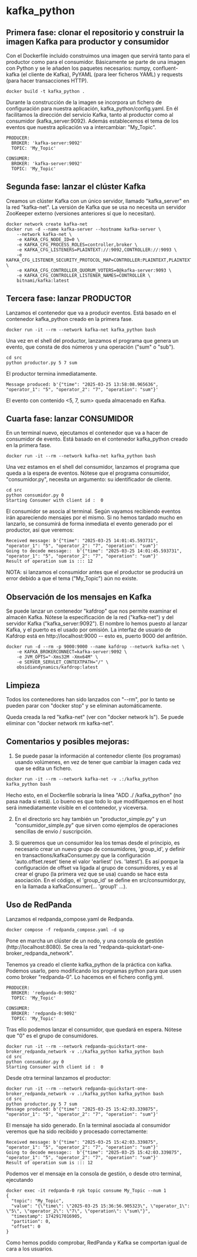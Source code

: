 # kafka_python
## Primera fase: clonar el repositorio y construir la imagen Kafka para productor y consumidor
Con el Dockerfile incluido construimos una imagen que servirá tanto para el productor como para el consumidor. Básicamente se parte de una imagen con Python y se le añaden los paquetes necesarios: numpy, confluent-kafka (el cliente de Kafka), PyYAML (para leer ficheros YAML) y requests (para hacer transacciones HTTP).

```shell
docker build -t kafka_python .
```

Durante la construcción de la imagen se incorpora un fichero de configuración para nuestra aplicación, kafka_python/config.yaml. En él facilitamos la dirección del servicio Kafka, tanto al productor como al consumidor (kafka_server:9092). Además establecemos el tema de los eventos que nuestra aplicación va a intercambiar: "My_Topic". 
```shell
PRODUCER:
  BROKER: 'kafka-server:9092'
  TOPIC: 'My_Topic'

CONSUMER:
  BROKER: 'kafka-server:9092'
  TOPIC: 'My_Topic'
``` 

## Segunda fase: lanzar el clúster Kafka 
Creamos un clúster Kafka con un único servidor, llamado "kafka_server" en la red "kafka-net". La versión de Kafka que se usa no necesita un servidor ZooKeeper externo (versiones anteriores sí que lo necesitan).

```shell
docker network create kafka-net
docker run -d --name kafka-server --hostname kafka-server \
    --network kafka-net \
    -e KAFKA_CFG_NODE_ID=0 \
    -e KAFKA_CFG_PROCESS_ROLES=controller,broker \
    -e KAFKA_CFG_LISTENERS=PLAINTEXT://:9092,CONTROLLER://:9093 \
    -e KAFKA_CFG_LISTENER_SECURITY_PROTOCOL_MAP=CONTROLLER:PLAINTEXT,PLAINTEXT:PLAINTEXT \
    -e KAFKA_CFG_CONTROLLER_QUORUM_VOTERS=0@kafka-server:9093 \
    -e KAFKA_CFG_CONTROLLER_LISTENER_NAMES=CONTROLLER \
    bitnami/kafka:latest
```

## Tercera fase: lanzar PRODUCTOR
Lanzamos el contenedor que va a producir eventos. Está basado en el contenedor kafka_python creado en la primera fase.

```shell
docker run -it --rm --network kafka-net kafka_python bash
```
Una vez en el shell del productor, lanzamos el programa que genera un evento, que consta de dos números y una operación ("sum" o "sub").

```shell
cd src
python productor.py 5 7 sum
```
El productor termina inmediatamente. 
```
Message produced: b'{"time": "2025-03-25 13:58:08.965636", "operator_1": "5", "operator_2": "7", "operation": "sum"}'
```
El evento con contenido <5, 7, sum> queda almacenado en Kafka.

## Cuarta fase: lanzar CONSUMIDOR
En un terminal nuevo, ejecutamos el contenedor que va a hacer de consumidor de evento. Está basado en el contenedor kafka_python creado en la primera fase.

```shell
docker run -it --rm --network kafka-net kafka_python bash
```
Una vez estamos en el shell del consumidor, lanzamos el programa que queda a la espera de eventos. Nótese que el programa consumidor, "consumidor.py", necesita un argumento: su identificador de cliente. 

```shell
cd src
python consumidor.py 0
Starting Consumer with client id :  0
```
El consumidor se asocia al terminal. Según vayamos recibiendo eventos irán apareciendo mensajes por el mismo. Si no hemos tardado mucho en lanzarlo, se consumirá de forma inmediata el evento generado por el productor, así que veremos:

```shell
Received message: b'{"time": "2025-03-25 14:01:45.593731", "operator_1": "5", "operator_2": "7", "operation": "sum"}'
Going to decode message::  b'{"time": "2025-03-25 14:01:45.593731", "operator_1": "5", "operator_2": "7", "operation": "sum"}'
Result of operation sum is ::: 12
```
NOTA: si lanzamos el consumidor antes que el productor se producirá un error debido a que el tema ("My_Topic") aún no existe. 

## Observación de los mensajes en Kafka
Se puede lanzar un contenedor "kafdrop" que nos permite examinar el almacén Kafka. Nótese la especificación de la red ("kafka-net") y del servidor Kafka ("kafka_server:9092"). El nombre lo hemos puesto al lanzar Kafka, y el puerto es el usado por omisión. La interfaz de usuario de Kafdrop está en http://localhost:9000 -- esto es, puerto 9000 del anfitrión. 

```shell
docker run -d --rm -p 9000:9000 --name kafdrop --network kafka-net \
    -e KAFKA_BROKERCONNECT=kafka-server:9092 \
    -e JVM_OPTS="-Xms32M -Xmx64M" \
    -e SERVER_SERVLET_CONTEXTPATH="/" \
    obsidiandynamics/kafdrop:latest
```
## Limpieza
Todos los contenedores han sido lanzados con "--rm", por lo tanto se pueden parar con "docker stop" y se eliminan automáticamente. 

Queda creada la red "kafka-net" (ver con "docker network ls"). Se puede eliminar con "docker network rm kafka-net". 

## Comentarios y posibles mejoras:

1. Se puede pasar la información al contenedor cliente (los programas) usando volúmenes, en vez de tener que cambiar la imagen cada vez que se edita un fichero.  

```
docker run -it --rm --network kafka-net -v .:/kafka_python kafka_python bash
```
Hecho esto, en el Dockerfile sobraría la línea "ADD ./ /kafka_python" (no pasa nada si está). Lo bueno es que todo lo que modifiquemos en el host será inmediatamente visible en el contenedor, y viceversa. 

2. En el directorio src hay también un "productor_simple.py" y un "consumidor_simple.py" que sirven como ejemplos de operaciones sencillas de envío / suscripción. 

3. Si queremos que un consumidor lea los temas desde el principio, es necesario crear un nuevo grupo de consumidores, 'group_id', y definir en transactions/kafkaConsumer.py que la configuración 'auto.offset.reset' tiene el valor 'earliest' (vs. 'latest'). Es así porque la configuración de offset va ligada al grupo de consumidores, y es al crear el grupo (la primera vez que se usa) cuando se hace esta asociación. En el código, el 'group_id' se define en src/consumidor.py, en la llamada a kafkaConsumer(... 'group1' ...).
 
## Uso de RedPanda
Lanzamos el redpanda_compose.yaml de Redpanda. 
```
docker compose -f redpanda_compose.yaml -d up
```
Pone en marcha un clúster de un nodo, y una consola de gestión (http://localhost:8080). Se crea la red "redpanda-quickstart-one-broker_redpanda_network".

Tenemos ya creado el cliente kafka_python de la práctica con kafka. Podemos usarlo, pero modificando los programas python para que usen como broker "redpanda-0". Lo hacemos en el fichero config.yml. 
```
PRODUCER:
  BROKER: 'redpanda-0:9092'
  TOPIC: 'My_Topic'

CONSUMER:
  BROKER: 'redpanda-0:9092'
  TOPIC: 'My_Topic'
```

Tras ello podemos lanzar el consumidor, que quedará en espera. Nótese que "0" es el grupo de consumidores. 
```
docker run -it --rm --network redpanda-quickstart-one-broker_redpanda_network -v .:/kafka_python kafka_python bash
cd src
python consumidor.py 0
Starting Consumer with client id :  0
```
Desde otra terminal lanzamos el productor:

```
docker run -it --rm --network redpanda-quickstart-one-broker_redpanda_network -v .:/kafka_python kafka_python bash
cd src
python productor.py 5 7 sum
Message produced: b'{"time": "2025-03-25 15:42:03.339875", "operator_1": "5", "operator_2": "7", "operation": "sum"}'
``` 
El mensaje ha sido generado. En la terminal asociada al consumidor veremos que ha sido recibido y procesado correctamente:
```
Received message: b'{"time": "2025-03-25 15:42:03.339875", "operator_1": "5", "operator_2": "7", "operation": "sum"}'
Going to decode message::  b'{"time": "2025-03-25 15:42:03.339875", "operator_1": "5", "operator_2": "7", "operation": "sum"}'
Result of operation sum is ::: 12
```
Podemos ver el mensaje en la consola de gestión, o desde otro terminal, ejecutando

```
docker exec -it redpanda-0 rpk topic consume My_Topic --num 1
{
  "topic": "My_Topic",
  "value": "{\"time\": \"2025-03-25 15:36:56.905323\", \"operator_1\": \"5\", \"operator_2\": \"7\", \"operation\": \"sum\"}",
  "timestamp": 1742917016905,
  "partition": 0,
  "offset": 0
}
```
Como hemos podido comprobar, RedPanda y Kafka se comportan igual de cara a los usuarios. 